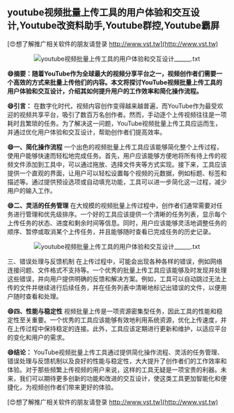 ## **youtube视频批量上传工具的用户体验和交互设计,Youtube改资料助手,Youtube群控,Youtube霸屏**

[😍想了解推广相关软件的朋友请登录 http://www.vst.tw](http://www.vst.tw)

 <center><img src="https://vst.tw/MP4/tuiguang/png/0.png" alt="youtube视频批量上传工具的用户体验和交互设计______.txt"></center>

**😄摘要：随着YouTube作为全球最大的视频分享平台之一，视频创作者们需要一个高效的方式来批量上传他们的内容。本文将探讨YouTube视频批量上传工具的用户体验和交互设计，介绍其如何提升用户的工作效率和简化操作流程。**

**😄引言：**
在数字化时代，视频内容创作变得越来越普遍，而YouTube作为最受欢迎的视频共享平台，吸引了数百万名创作者。然而，手动逐个上传视频往往是一项耗时且繁琐的任务。为了解决这一问题，YouTube视频批量上传工具应运而生，并通过优化用户体验和交互设计，帮助创作者们提高效率。

**😄一、简化操作流程**
一个出色的视频批量上传工具应该能够简化整个上传过程，使用户能够快速而轻松地完成任务。首先，用户应该能够方便地将所有待上传的视频文件添加到工具中，可以通过拖放、选择文件夹等方式实现。接下来，工具应该提供一个直观的界面，让用户可以轻松设置每个视频的元数据，例如标题、标签和描述等。通过提供预设选项或自动填充功能，工具可以进一步简化这一过程，减少用户的输入工作。

**😄二、灵活的任务管理**
在大规模的视频批量上传过程中，创作者们通常需要对任务进行管理和优先级排序。一个好的工具应该提供一个清晰的任务列表，显示每个上传任务的状态、进度和剩余时间等信息。同时，用户应该能够灵活地调整任务的顺序、暂停或取消某个上传任务，并且能够随时查看已完成任务的历史记录。

 <center><img src="https://vst.tw/MP4/tuiguang/png/1.png" alt="youtube视频批量上传工具的用户体验和交互设计______.txt"></center>

三、错误处理与反馈机制
在上传过程中，可能会出现各种各样的错误，例如网络连接问题、文件格式不支持等。一个优秀的批量上传工具应该能够及时发现并处理这些错误，并向用户提供明确的反馈和解决方案。例如，工具可以自动跳过无法上传的文件并继续进行后续任务，并在任务列表中清晰地标记出错误的文件，以便用户随时查看和处理。

**😄四、性能与稳定性**
视频批量上传是一项资源密集型任务，因此工具的性能和稳定性至关重要。一个优秀的工具应该能够有效地利用系统资源，优化上传速度，并在上传过程中保持稳定的连接。此外，工具应该定期进行更新和维护，以适应平台的变化和用户的需求。

**😄结论：**
YouTube视频批量上传工具通过提供简化操作流程、灵活的任务管理、错误处理与反馈机制以及良好的性能与稳定性，大大提升了创作者们的工作效率和体验。对于那些频繁上传视频的用户来说，这样的工具无疑是一项宝贵的利器。未来，我们可以期待更多创新的功能和改进的交互设计，使这类工具更加智能化和便捷化，为视频创作者们带来更好的体验。

[😍想了解推广相关软件的朋友请登录 http://www.vst.tw](http://www.vst.tw)



